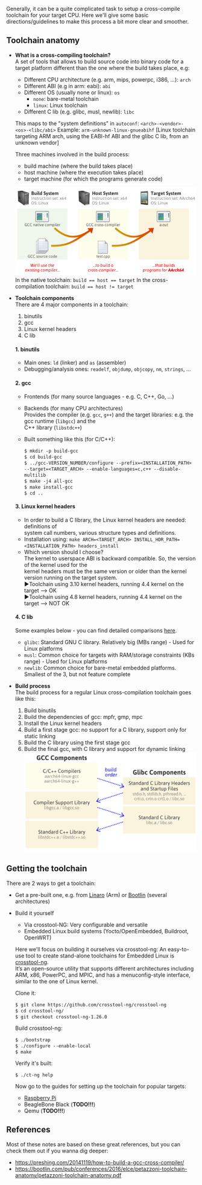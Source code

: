Generally, it can be a quite complicated task to setup a cross-compile toolchain for your target CPU. Here we'll give some basic directions/guidelines to make this process a bit more clear and smoother.

## Toolchain anatomy


- **What is a cross-compiling toolchain?**  
    A set of tools that allows to build source code into binary code for a target platform different than the one where the build takes place, e.g:
    - Different CPU architecture (e.g. arm, mips, powerpc, i386, ...): `arch`
    - Different ABI (e.g in arm: eabi): `abi`
    - Different OS (usually none or linux): `os`
        - `none`: bare-metal toolchain
        - `linux`: Linux toolchain
    - Different C lib (e.g. glibc, musl, newlib): `libc`

    This maps to the "system definitions" in `autoconf`: `<arch>-<vendor>-<os>-<libc/abi>`
    Example: `arm-unknown-linux-gnueabihf` [Linux toolchain targeting ARM arch, using the EABI-hf ABI and the glibc C lib, from an unknown vendor]

    Three machines involved in the build process:
    - build machine (where the build takes place)
    - host machine (where the execution takes place)
    - target machine (for which the programs generate code)

    ![Alt text](toolchain_machines.png)  
    In the native toolchain: `build == host == target`
    In the cross-compilation toolchain: `build == host != target`


- **Toolchain components**  
    There are 4 major components in a toolchain:
    1. binutils
    2. gcc
    3. Linux kernel headers
    4. C lib

    #### 1. binutils
    - Main ones: `ld` (linker) and `as` (assembler)
    - Debugging/analysis ones: `readelf`, `objdump`, `objcopy`, `nm`, `strings`, ...

    #### 2. gcc
    - Frontends (for many source languages - e.g. C, C++, Go, ...)
    - Backends (for many CPU architectures)  
    Provides the compiler (e.g. `gcc`, `g++`) and the target libraries: e.g. the gcc runtime (`libgcc`) and the  
    C++ library (`libstdc++`)

    - Built something like this (for C/C++):
        ```
        $ mkdir -p build-gcc
        $ cd build-gcc
        $ ../gcc-VERSION_NUMBER/configure --prefix=<INSTALLATION_PATH> --target=<TARGET_ARCH> --enable-languages=c,c++ --disable-multilib
        $ make -j4 all-gcc
        $ make install-gcc
        $ cd ..
        ```
    #### 3. Linux kernel headers
    - In order to build a C library, the Linux kernel headers are needed: definitions of  
    system call numbers, various structure types and definitions.
    - Installation using: `make ARCH=<TARGET_ARCH> INSTALL_HDR_PATH=<INSTALLATION_PATH> headers_install`
    - Which version should I choose?  
        The kernel to userspace ABI is backward compatible. So, the version of the kernel used for the  
        kernel headers must be the same version or older than the kernel version running on the target system.  
        ▶Toolchain using 3.10 kernel headers, running 4.4 kernel on the target --> OK  
        ▶Toolchain using 4.8 kernel headers, running 4.4 kernel on the target --> NOT OK
    #### 4. C lib
    Some examples below - you can find detailed comparisons [here](http://www.etalabs.net/compare_libcs.html).  
    - `glibc`: Standard GNU C library. Relatively big (MBs range) - Used for Linux platforms  
    - `musl`: Common choice for targets with RAM/storage constraints (KBs range) - Used for Linux platforms  
    - `newlib`: Common choice for bare-metal embedded platforms. Smallest of the 3, but not feature complete

- **Build process**  
The build process for a regular Linux cross-compilation toolchain goes like this:
    1. Build binutils
    2. Build the dependencies of gcc: mpfr, gmp, mpc
    3. Install the Linux kernel headers
    4. Build a first stage gcc: no support for a C library, support only for static linking
    5. Build the C library using the first stage gcc
    6. Build the final gcc, with C library and support for dynamic linking  
![Alt text](build_process.png)


## Getting the toolchain

There are 2 ways to get a toolchain:  
- Get a pre-built one, e.g. from [Linaro](https://www.linaro.org/downloads/) (Arm) or [Bootlin](https://toolchains.bootlin.com/) (several architectures)
- Build it yourself
    - Via crosstool-NG: Very configurable and versatile
    - Embedded Linux build systems (Yocto/OpenEmbedded, Buildroot, OpenWRT)

    Here we'll focus on building it ourselves via crosstool-ng:
    An easy-to-use tool to create stand-alone toolchains for Embedded Linux is [crosstool-ng](https://github.com/crosstool-ng/crosstool-ng).  
    It’s an open-source utility that supports different architectures including ARM, x86, PowerPC, and MPIC, and has a menuconfig-style interface, similar to the one of Linux kernel.

    Clone it:
    ```
    $ git clone https://github.com/crosstool-ng/crosstool-ng
    $ cd crosstool-ng/
    $ git checkout crosstool-ng-1.26.0
    ```

    Build crosstool-ng:
    ```
    $ ./bootstrap
    $ ./configure --enable-local
    $ make
    ```

    Verify it's built:
    ```
    $ ./ct-ng help
    ```

    Now go to the guides for setting up the toolchain for popular targets:
    - [Raspberry Pi](../raspberry-pi/build-toolchain.md)
    - BeagleBone Black (**TODO!!!**)
    - Qemu (**TODO!!!**)

## References

Most of these notes are based on these great references, but you can check them out if you wanna dig deeper:  
- https://preshing.com/20141119/how-to-build-a-gcc-cross-compiler/
- https://bootlin.com/pub/conferences/2016/elce/petazzoni-toolchain-anatomy/petazzoni-toolchain-anatomy.pdf
